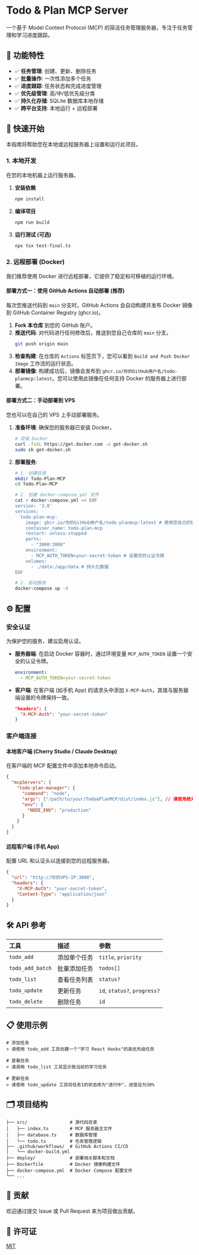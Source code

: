# Todo & Plan MCP Server

一个基于 Model Context Protocol (MCP) 的简洁任务管理服务器，专注于任务管理和学习进度跟踪。

## 🌟 功能特性

- ✅ **任务管理**: 创建、更新、删除任务
- ✅ **批量操作**: 一次性添加多个任务
- ✅ **进度跟踪**: 任务状态和完成进度管理
- ✅ **优先级管理**: 高/中/低优先级分类
- ✅ **持久化存储**: SQLite 数据库本地存储
- ✅ **跨平台支持**: 本地运行 + 远程部署

## 🚀 快速开始

本指南将帮助您在本地或远程服务器上设置和运行此项目。

### 1. 本地开发

在您的本地机器上运行服务器。

1.  **安装依赖**
    ```bash
    npm install
    ```

2.  **编译项目**
    ```bash
    npm run build
    ```

3.  **运行测试 (可选)**
    ```bash
    npx tsx test-final.ts
    ```

### 2. 远程部署 (Docker)

我们推荐使用 Docker 进行远程部署，它提供了稳定和可移植的运行环境。

#### 部署方式一：使用 GitHub Actions 自动部署 (推荐)

每次您推送代码到 `main` 分支时，GitHub Actions 会自动构建并发布 Docker 镜像到 GitHub Container Registry (ghcr.io)。

1.  **Fork 本仓库** 到您的 GitHub 账户。
2.  **推送代码**: 对代码进行任何修改后，推送到您自己仓库的 `main` 分支。
    ```bash
    git push origin main
    ```
3.  **检查构建**: 在仓库的 `Actions` 标签页下，您可以看到 `Build and Push Docker Image` 工作流的运行状态。
4.  **部署镜像**: 构建成功后，镜像会发布到 `ghcr.io/你的GitHub用户名/todo-planmcp:latest`。您可以使用此镜像在任何支持 Docker 的服务器上进行部署。

#### 部署方式二：手动部署到 VPS

您也可以在自己的 VPS 上手动部署服务。

1.  **准备环境**: 确保您的服务器已安装 Docker。
    ```bash
    # 安装 Docker
    curl -fsSL https://get.docker.com -o get-docker.sh
    sudo sh get-docker.sh
    ```

2.  **部署服务**:
    ```bash
    # 1. 创建目录
    mkdir Todo-Plan-MCP
    cd Todo-Plan-MCP
    
    # 2. 创建 docker-compose.yml 文件
    cat > docker-compose.yml << EOF
    version: '3.8'
    services:
      todo-plan-mcp:
        image: ghcr.io/你的GitHub用户名/todo-planmcp:latest # 使用您自己的镜像地址
        container_name: todo-plan-mcp
        restart: unless-stopped
        ports:
          - "3000:3000"
        environment:
          - MCP_AUTH_TOKEN=your-secret-token # 设置您的认证令牌
        volumes:
          - ./data:/app/data # 持久化数据
    EOF

    # 2. 启动服务
    docker-compose up -d
    ```

## ⚙️ 配置

### 安全认证

为保护您的服务，建议启用认证。

-   **服务器端**: 在启动 Docker 容器时，通过环境变量 `MCP_AUTH_TOKEN` 设置一个安全的认证令牌。
    ```yaml
    environment:
      - MCP_AUTH_TOKEN=your-secret-token
    ```
-   **客户端**: 在客户端 (如手机 App) 的请求头中添加 `X-MCP-Auth`，其值与服务器端设置的令牌保持一致。
    ```json
    "headers": {
      "X-MCP-Auth": "your-secret-token"
    }
    ```

### 客户端连接

#### 本地客户端 (Cherry Studio / Claude Desktop)

在客户端的 MCP 配置文件中添加本地命令启动。

```json
{
  "mcpServers": {
    "todo-plan-manager": {
      "command": "node",
      "args": ["/path/to/your/Todo&PlanMCP/dist/index.js"], // 请使用绝对路径
      "env": {
        "NODE_ENV": "production"
      }
    }
  }
}
```

#### 远程客户端 (手机 App)

配置 URL 和认证头以连接到您的远程服务器。

```json
{
  "url": "http://你的VPS-IP:3000",
  "headers": {
    "X-MCP-Auth": "your-secret-token",
    "Content-Type": "application/json"
  }
}
```

## 🛠️ API 参考

| 工具 | 描述 | 参数 |
| :--- | :--- | :--- |
| `todo_add` | 添加单个任务 | `title`, `priority` |
| `todo_add_batch` | 批量添加任务 | `todos[]` |
| `todo_list` | 查看任务列表 | `status?` |
| `todo_update` | 更新任务 | `id`, `status?`, `progress?` |
| `todo_delete` | 删除任务 | `id` |

## 📋 使用示例

```
# 添加任务
> 请使用 todo_add 工具创建一个"学习 React Hooks"的高优先级任务

# 查看任务
> 请调用 todo_list 工具显示我当前的学习任务

# 更新任务
> 请使用 todo_update 工具将任务1的状态改为"进行中"，进度设为30%
```

## 🗂️ 项目结构

```
├── src/                # 源代码目录
│   ├── index.ts        # MCP 服务器主文件
│   ├── database.ts     # 数据库管理
│   └── todo.ts         # 任务管理逻辑
├── .github/workflows/  # GitHub Actions CI/CD
│   └── docker-build.yml
├── deploy/             # 部署相关脚本和文档
├── Dockerfile          # Docker 镜像构建文件
├── docker-compose.yml  # Docker Compose 配置文件
└── ...
```

## 🤝 贡献

欢迎通过提交 Issue 或 Pull Request 来为项目做出贡献。

## 📄 许可证

[MIT](LICENSE)
